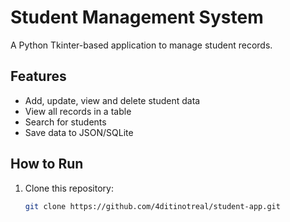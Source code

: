 # Student Management System

A Python Tkinter-based application to manage student records.

## Features
- Add, update, view and delete student data
- View all records in a table
- Search for students
- Save data to JSON/SQLite

## How to Run
1. Clone this repository:
   ```bash
   git clone https://github.com/4ditinotreal/student-app.git
